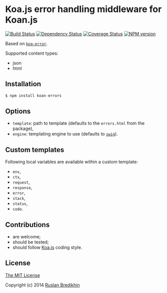 # Koa.js error handling middleware for Koan.js

[![Build Status](https://travis-ci.org/bredikhin/koan-errors.png?branch=master)](https://travis-ci.org/bredikhin/koan-errors)
[![Dependency Status](https://gemnasium.com/bredikhin/koan-errors.png)](https://gemnasium.com/bredikhin/koan-errors)
[![Coverage Status](https://coveralls.io/repos/bredikhin/koan-errors/badge.png?branch=master)](https://coveralls.io/r/bredikhin/koan-errors?branch=master)
[![NPM version](https://badge.fury.io/js/koan-errors.png)](http://badge.fury.io/js/koan-errors)

Based on [`koa-error`](https://github.com/koajs/error).

Supported content types:

- json
- html

## Installation

```js
$ npm install koan-errors
```

## Options

- `template`: path to template (defaults to the `errors.html` from the package),
- `engine`: templating engine to use (defaults to [`swig`](http://paularmstrong.github.io/swig/)).

## Custom templates

Following local variables are available within a custom template:

- `env`,
- `ctx`,
- `request`,
- `response`,
- `error`,
- `stack`,
- `status`,
- `code`.

## Contributions

* are welcome;
* should be tested;
* should follow [Koa.js](https://github.com/koajs/koa) coding style.

## License

[The MIT License](http://opensource.org/licenses/MIT)

Copyright (c) 2014 [Ruslan Bredikhin](http://ruslanbredikhin.com/)
